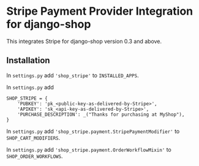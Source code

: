 # Stripe Payment Provider Integration for django-shop

This integrates Stripe for django-shop version 0.3 and above.


## Installation

In ``settings.py`` add ``'shop_stripe'`` to ``INSTALLED_APPS``.

In ``settings.py`` add

```
SHOP_STRIPE = {
    'PUBKEY': 'pk_<public-key-as-delivered-by-Stripe>',
    'APIKEY': 'sk_<api-key-as-delivered-by-Stripe>',
    'PURCHASE_DESCRIPTION': _("Thanks for purchasing at MyShop"),
}
```

In ``settings.py`` add ``'shop_stripe.payment.StripePaymentModifier'`` to ``SHOP_CART_MODIFIERS``.

In ``settings.py`` add ``'shop_stripe.payment.OrderWorkflowMixin'`` to ``SHOP_ORDER_WORKFLOWS``.
